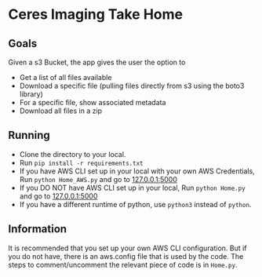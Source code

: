 # Ceres Imaging Take Home

## Goals
Given a s3 Bucket, the app gives the user the option to
- Get a list of all files available
- Download a specific file (pulling files directly from s3 using the boto3 library)
- For a specific file, show associated metadata
- Download all files in a zip

## Running
- Clone the directory to your local.
- Run `pip install -r requirements.txt`
- If you have AWS CLI set up in your local with your own AWS Credentials, Run `python Home_AWS.py` and go to [127.0.0.1:5000](http://127.0.0.1:5000)
- If you DO NOT have AWS CLI set up in your local, Run `python Home.py` and go to [127.0.0.1:5000](http://127.0.0.1:5000)
- If you have a different runtime of python, use `python3` instead of `python`.

## Information
It is recommended that you set up your own AWS CLI configuration. But if you do not have, there is an aws.config file that is used by the code.
The steps to comment/uncomment the relevant piece of code is in `Home.py`.
